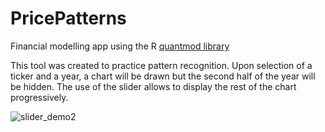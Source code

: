 # PricePatterns

Financial modelling app using the  R [quantmod library](https://www.quantmod.com/)

This tool was created to practice pattern recognition. Upon selection of a ticker and a year, a chart will be drawn but the second half of the year will be hidden. The use of the slider allows to display the rest of the chart progressively.




![slider_demo2](https://github.com/user-attachments/assets/5128480d-2299-434b-8bab-3d5bd312be0a)
